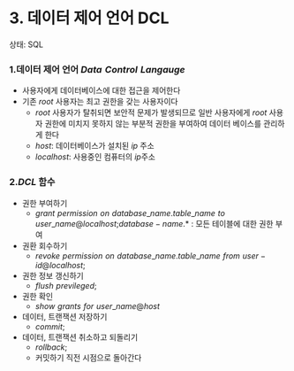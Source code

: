 # 3. 데이터 제어 언어 DCL

상태: SQL

### 1.데이터 제어 언어 $Data\,\,Control\,\,Langauge$

- 사용자에게 데이터베이스에 대한 접근을 제어한다
- 기존 $root$ 사용자는 최고 권한을 갖는 사용자이다
    - $root$ 사용자가 탈취되면 보안적 문제가 발생되므로 일반 사용자에게 $root$ 사용자 권한에 미치지 못하지 않는 부분적 권한을 부여하여 데이터 베이스를 관리하게 한다
    - $host$: 데이터베이스가 설치된 $ip$ 주소
    - $localhost$: 사용중인 컴퓨터의 $ip$주소

### 2.$DCL$ 함수

- 권한 부여하기
    - $grant\,\,permission\,\,on\,\,database\_name.table\_name\,\,to\,\,user\_name@localhost;$$database-name.*$ : 모든 테이블에 대한 권한 부여
- 권환 회수하기
    - $revoke\,\,permission\,\,on\,\,database\_name.table\_name\,\,from\,\,user-id@localhost;$
- 권한 정보 갱신하기
    - $flush\,\,previleged;$
- 권한 확인
    - $show\,\,grants\,\,for\,\,user\_name@host$
- 데이터, 트랜잭션 저장하기
    - $commit;$
- 데이터, 트랜잭션 취소하고 되돌리기
    - $rollback;$
    - 커밋하기 직전 시점으로 돌아간다